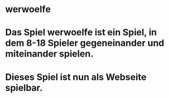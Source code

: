# werwoelfe
#
# Das Spiel werwoelfe ist ein Spiel, in dem 8-18 Spieler gegeneinander und miteinander spielen.
# Dieses Spiel ist nun als Webseite spielbar.
